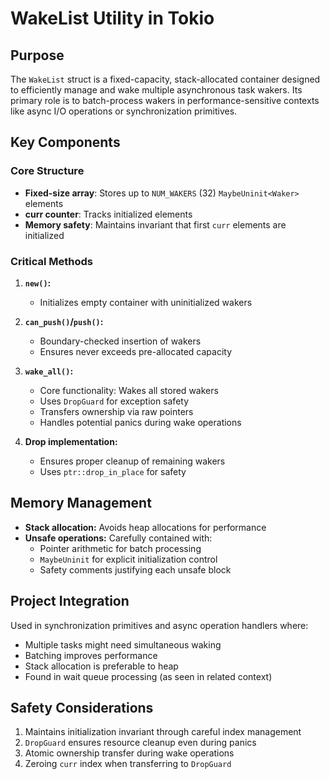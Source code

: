 # WakeList Utility in Tokio

## Purpose
The `WakeList` struct is a fixed-capacity, stack-allocated container designed to efficiently manage and wake multiple asynchronous task wakers. Its primary role is to batch-process wakers in performance-sensitive contexts like async I/O operations or synchronization primitives.

## Key Components

### Core Structure
- **Fixed-size array**: Stores up to `NUM_WAKERS` (32) `MaybeUninit<Waker>` elements
- **curr counter**: Tracks initialized elements
- **Memory safety**: Maintains invariant that first `curr` elements are initialized

### Critical Methods
1. **`new()`:**
   - Initializes empty container with uninitialized wakers

2. **`can_push()`/`push()`:**
   - Boundary-checked insertion of wakers
   - Ensures never exceeds pre-allocated capacity

3. **`wake_all()`:**
   - Core functionality: Wakes all stored wakers
   - Uses `DropGuard` for exception safety
   - Transfers ownership via raw pointers
   - Handles potential panics during wake operations

4. **Drop implementation:**
   - Ensures proper cleanup of remaining wakers
   - Uses `ptr::drop_in_place` for safety

## Memory Management
- **Stack allocation:** Avoids heap allocations for performance
- **Unsafe operations:** Carefully contained with:
  - Pointer arithmetic for batch processing
  - `MaybeUninit` for explicit initialization control
  - Safety comments justifying each unsafe block

## Project Integration
Used in synchronization primitives and async operation handlers where:
- Multiple tasks might need simultaneous waking
- Batching improves performance
- Stack allocation is preferable to heap
- Found in wait queue processing (as seen in related context)

## Safety Considerations
1. Maintains initialization invariant through careful index management
2. `DropGuard` ensures resource cleanup even during panics
3. Atomic ownership transfer during wake operations
4. Zeroing `curr` index when transferring to `DropGuard`

